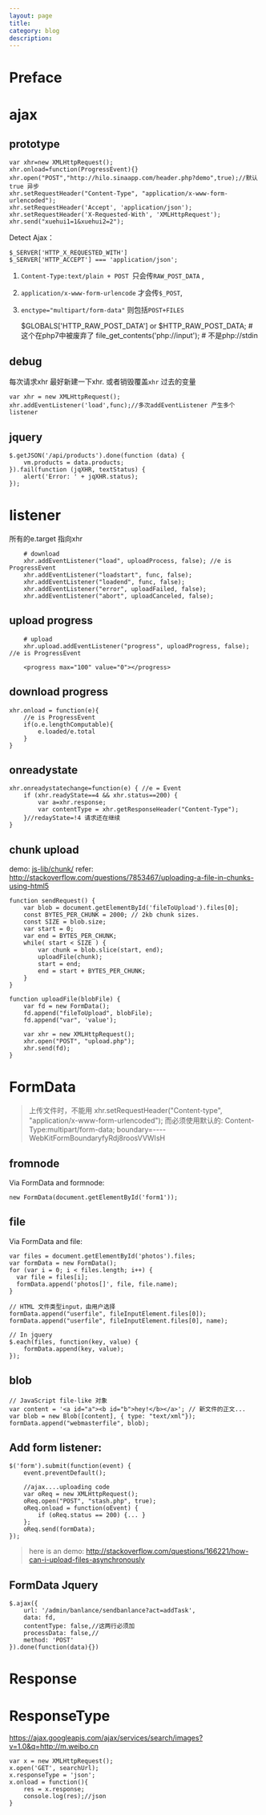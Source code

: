 ```yaml
---
layout: page
title:
category: blog
description:
---
```

# Preface

# ajax

## prototype
	var xhr=new XMLHttpRequest();
    xhr.onload=function(ProgressEvent){}
	xhr.open("POST","http://hilo.sinaapp.com/header.php?demo",true);//默认true 异步
	xhr.setRequestHeader("Content-Type", "application/x-www-form-urlencoded");
	xhr.setRequestHeader('Accept', 'application/json');
	xhr.setRequestHeader('X-Requested-With', 'XMLHttpRequest');
	xhr.send("xuehui1=1&xuehui2=2");

Detect Ajax：

	$_SERVER['HTTP_X_REQUESTED_WITH']
	$_SERVER['HTTP_ACCEPT'] === 'application/json';

1. `Content-Type:text/plain + POST `只会传`RAW_POST_DATA` ,
2. `application/x-www-form-urlencode` 才会传`$_POST`, 
3. `enctype="multipart/form-data"` 则包括`POST+FILES`

	$GLOBALS['HTTP_RAW_POST_DATA'] or $HTTP_RAW_POST_DATA; # 这个在php7中被废弃了
    file_get_contents('php://input'); # 不是php://stdin

## debug
每次请求xhr 最好新建一下xhr. 或者销毁覆盖`xhr` 过去的变量

	var xhr = new XMLHttpRequest();
	xhr.addEventListener('load',func);//多次addEventListener 产生多个listener

## jquery

    $.getJSON('/api/products').done(function (data) {
        vm.products = data.products;
    }).fail(function (jqXHR, textStatus) {
        alert('Error: ' + jqXHR.status);
    });

# listener
所有的e.target 指向xhr

        # download
		xhr.addEventListener("load", uploadProcess, false); //e is ProgressEvent
		xhr.addEventListener("loadstart", func, false);
		xhr.addEventListener("loadend", func, false);
		xhr.addEventListener("error", uploadFailed, false);
		xhr.addEventListener("abort", uploadCanceled, false);


## upload progress

        # upload
		xhr.upload.addEventListener("progress", uploadProgress, false); //e is ProgressEvent

        <progress max="100" value="0"></progress>

## download progress

    xhr.onload = function(e){
        //e is ProgressEvent
        if(o.e.lengthComputable){
            e.loaded/e.total
        }
    }

## onreadystate

	xhr.onreadystatechange=function(e) { //e = Event
		if (xhr.readyState==4 && xhr.status==200) {
			var a=xhr.response;
            var contentType = xhr.getResponseHeader("Content-Type");
		}//redayState=!4 请求还在继续
	}

## chunk upload
demo: [js-lib/chunk/](js-lib/chunk/)
refer: http://stackoverflow.com/questions/7853467/uploading-a-file-in-chunks-using-html5

	function sendRequest() {
		var blob = document.getElementById('fileToUpload').files[0];
		const BYTES_PER_CHUNK = 2000; // 2kb chunk sizes.
		const SIZE = blob.size;
		var start = 0;
		var end = BYTES_PER_CHUNK;
		while( start < SIZE ) {
			var chunk = blob.slice(start, end);
			uploadFile(chunk);
			start = end;
			end = start + BYTES_PER_CHUNK;
		}
	}

	function uploadFile(blobFile) {
		var fd = new FormData();
		fd.append("fileToUpload", blobFile);
		fd.append("var", 'value');

		var xhr = new XMLHttpRequest();
		xhr.open("POST", "upload.php");
		xhr.send(fd);
	}

# FormData
> 上传文件时，不能用 xhr.setRequestHeader("Content-type", "application/x-www-form-urlencoded");
> 而必须使用默认的: Content-Type:multipart/form-data; boundary=----WebKitFormBoundaryfyRdj8roosVVWIsH

## fromnode
Via FormData and formnode:

	new FormData(document.getElementById('form1'));

## file
Via FormData and file:

	var files = document.getElementById('photos').files;
	var formData = new FormData();
	for (var i = 0; i < files.length; i++) {
	  var file = files[i];
	  formData.append('photos[]', file, file.name);
	}

	// HTML 文件类型input，由用户选择
	formData.append("userfile", fileInputElement.files[0]);
	formData.append("userfile", fileInputElement.files[0], name);

	// In jquery
	$.each(files, function(key, value) {
        formData.append(key, value);
    });

## blob

	// JavaScript file-like 对象
	var content = '<a id="a"><b id="b">hey!</b></a>'; // 新文件的正文...
	var blob = new Blob([content], { type: "text/xml"});
	formData.append("webmasterfile", blob);

## Add form listener:

	$('form').submit(function(event) {
        event.preventDefault();

		//ajax....uploading code
		var oReq = new XMLHttpRequest();
		oReq.open("POST", "stash.php", true);
		oReq.onload = function(oEvent) {
			if (oReq.status == 200) {... }
		};
		oReq.send(formData);
    });

> here is an demo:
http://stackoverflow.com/questions/166221/how-can-i-upload-files-asynchronously

## FormData Jquery

	$.ajax({
		url: '/admin/banlance/sendbanlance?act=addTask',
		data: fd,
		contentType: false,//这两行必须加
		processData: false,//
		method: 'POST'
	}).done(function(data){})

# Response
# ResponseType
https://ajax.googleapis.com/ajax/services/search/images?v=1.0&q=http://m.weibo.cn

	var x = new XMLHttpRequest();
	x.open('GET', searchUrl);
	x.responseType = 'json';
	x.onload = function(){
		res = x.response;
		console.log(res);//json
	}
